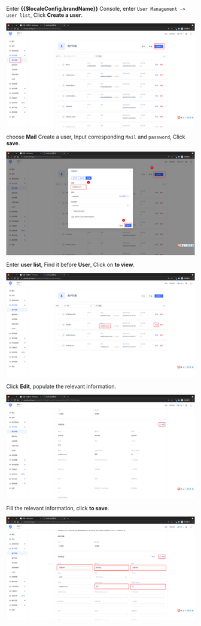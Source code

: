 <IntegrationDetailCard :title="`Create an LDAP test user in ${$localeConfig.brandName}`">

Enter **{{$localeConfig.brandName}}** Console, enter `User Management -> user list`, Click **Create a user**.

<img src="../../images/integration/ldap-metabase/2-1.png" class="md-img-padding" />

choose **Mail** Create a user, Input corresponding `Mail` and `password`, Click **save**.

<img src="../../images/integration/ldap-metabase/2-2.png" class="md-img-padding" />

Enter **user list**, Find it before **User**, Click on **to view**.

<img src="../../images/integration/ldap-metabase/2-4.png" class="md-img-padding" />

Click **Edit**, populate the relevant information.

<img src="../../images/integration/ldap-metabase/2-5.png" class="md-img-padding" />

Fill the relevant information, click **to save**.

<img src="../../images/integration/ldap-metabase/2-6.png" class="md-img-padding" />

</IntegrationDetailCard>
